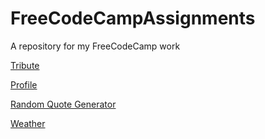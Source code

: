 # FreeCodeCampAssignments
A repository for my FreeCodeCamp work

<p><a href = "codecamp.juhongkim.tk/tribute">Tribute</a></p>
<p><a href = "codecamp.juhongkim.tk/profile">Profile</a></p>
<p><a href = "codecamp.juhongkim.tk/randomQuoteGenerator">Random Quote Generator</a></p>
<p><a href = "codecamp.juhongkim.tk/weather">Weather</a></p>
